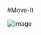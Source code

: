 #Move-It

![image](https://github.com/user-attachments/assets/2fae151e-1b2e-411b-a9b8-b35d3b29370d)

